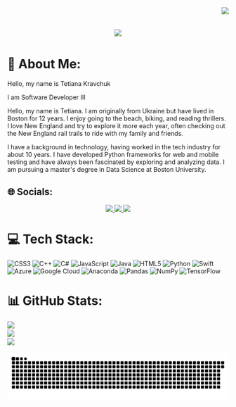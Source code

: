 
<img align="right" src="https://visitor-badge.laobi.icu/badge?page_id=salesp07.salesp07" />

<h1 align="center">
    <img src="https://readme-typing-svg.herokuapp.com/?font=Righteous&size=35&center=true&vCenter=true&width=500&height=70&duration=4000&lines=Hi+There!+👋;+I'm+Tetiana+Kravchuk!;" />
</h1>



# 💫 About Me:
Hello, my name is Tetiana Kravchuk<be>

I am Software Developer III

Hello, my name is Tetiana. I am originally from Ukraine but have lived in Boston for 12 years. I enjoy going to the beach, biking, and reading thrillers. I love New England and try to explore it more each year, often checking out the New England rail trails to ride with my family and friends.

I have a background in technology, having worked in the tech industry for about 10 years. I have developed Python frameworks for web and mobile testing and have always been fascinated by exploring and analyzing data. I am pursuing a master's degree in Data Science at Boston University.


## 🌐 Socials:

<div align="center"> 
  <a href="mailto:tetiana.kravchuk@gmail.com">
    <img src="https://img.shields.io/badge/Gmail-333333?style=for-the-badge&logo=gmail&logoColor=red" />
  </a>
  <a href="https://linkedin.com/in/tetianakravchuk" target="_blank">
    <img src="https://img.shields.io/badge/LinkedIn-0077B5?style=for-the-badge&logo=linkedin&logoColor=white" target="_blank" />
  </a>
  <a href="https://tetianakravchuk.github.io/" target="_blank">
     <img src="https://img.shields.io/badge/Portfolio-FF5722?style=for-the-badge&logo=todoist&logoColor=white" target="_blank" /> <!-- sqlite, safari, google-chrome are other good icon options -->
  </a>
</div>


# 💻 Tech Stack:
![CSS3](https://img.shields.io/badge/css3-%231572B6.svg?style=for-the-badge&logo=css3&logoColor=white) ![C++](https://img.shields.io/badge/c++-%2300599C.svg?style=for-the-badge&logo=c%2B%2B&logoColor=white) ![C#](https://img.shields.io/badge/c%23-%23239120.svg?style=for-the-badge&logo=csharp&logoColor=white) ![JavaScript](https://img.shields.io/badge/javascript-%23323330.svg?style=for-the-badge&logo=javascript&logoColor=%23F7DF1E) ![Java](https://img.shields.io/badge/java-%23ED8B00.svg?style=for-the-badge&logo=openjdk&logoColor=white) ![HTML5](https://img.shields.io/badge/html5-%23E34F26.svg?style=for-the-badge&logo=html5&logoColor=white) ![Python](https://img.shields.io/badge/python-3670A0?style=for-the-badge&logo=python&logoColor=ffdd54) ![Swift](https://img.shields.io/badge/swift-F54A2A?style=for-the-badge&logo=swift&logoColor=white) ![Azure](https://img.shields.io/badge/azure-%230072C6.svg?style=for-the-badge&logo=microsoftazure&logoColor=white) ![Google Cloud](https://img.shields.io/badge/GoogleCloud-%234285F4.svg?style=for-the-badge&logo=google-cloud&logoColor=white) ![Anaconda](https://img.shields.io/badge/Anaconda-%2344A833.svg?style=for-the-badge&logo=anaconda&logoColor=white) ![Pandas](https://img.shields.io/badge/pandas-%23150458.svg?style=for-the-badge&logo=pandas&logoColor=white) ![NumPy](https://img.shields.io/badge/numpy-%23013243.svg?style=for-the-badge&logo=numpy&logoColor=white) ![TensorFlow](https://img.shields.io/badge/TensorFlow-%23FF6F00.svg?style=for-the-badge&logo=TensorFlow&logoColor=white)
# 📊 GitHub Stats:
![](https://github-readme-stats.vercel.app/api?username=tetianakravchuk&theme=dark&hide_border=false&include_all_commits=false&count_private=false)<br/>
![](https://github-readme-streak-stats.herokuapp.com/?user=tetianakravchuk&theme=dark&hide_border=false)<br/>
![](https://github-readme-stats.vercel.app/api/top-langs/?username=tetianakravchuk&theme=dark&hide_border=false&include_all_commits=false&count_private=false&layout=compact)




<picture>
  <source media="(prefers-color-scheme: dark)" srcset="https://raw.githubusercontent.com/tetianakravchuk/tetianakravchuk/output/github-snake-dark.svg" />
  <source media="(prefers-color-scheme: light)" srcset="https://raw.githubusercontent.com/tetianakravchuk/tetianakravchuk/output/github-snake.svg" />
  <img alt="github-snake" src="https://raw.githubusercontent.com/tetianakravchuk/tetianakravchuk/output/github-snake.svg" />
</picture>
